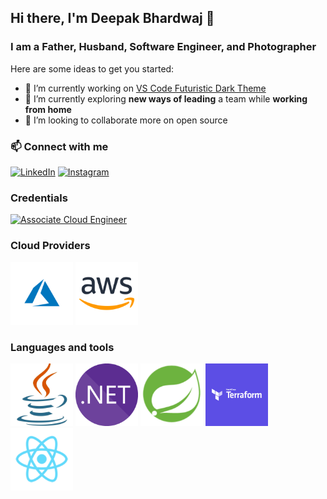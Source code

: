 ## Hi there, I'm Deepak Bhardwaj 👋

### I am a Father, Husband, Software Engineer, and Photographer

Here are some ideas to get you started:

- 🔭 I’m currently working on [VS Code Futuristic Dark Theme](https://github.com/deepak-bhardwaj-ps/VSCode-Theme-Futuristic)
- 🌱 I’m currently exploring **new ways of leading** a team while **working from home**
- 👯 I’m looking to collaborate more on open source

### 📫 Connect with me

[<img alt="LinkedIn" width="24px" src="https://simpleicons.org/icons/linkedin.svg" />](https://linkedin.com/in/deepdotnet)
[<img alt="Instagram" width="24px" src="https://simpleicons.org/icons/instagram.svg" />](https://instagram.com/deepdotnet)

### Credentials
[![Associate Cloud Engineer](https://api.accredible.com/v1/frontend/credential_website_embed_image/badge/18442462)](https://www.credential.net/0f944bcc-e7ba-479d-bfb9-2b61c7ce7a58)

### Cloud Providers

[<img src="https://raw.githubusercontent.com/github/explore/80688e429a7d4ef2fca1e82350fe8e3517d3494d/topics/azure/azure.png" alt="java logo" width="100" height="100">](https://azure.microsoft.com/) 
[<img src="https://raw.githubusercontent.com/github/explore/80688e429a7d4ef2fca1e82350fe8e3517d3494d/topics/aws/aws.png" alt="java logo" width="100" height="100">](https://aws.amazon.com/)

### Languages and tools

[<img src="https://raw.githubusercontent.com/github/explore/80688e429a7d4ef2fca1e82350fe8e3517d3494d/topics/java/java.png" alt="java logo" width="100" height="100">](https://github.com/topics/java)
[<img src="https://raw.githubusercontent.com/github/explore/80688e429a7d4ef2fca1e82350fe8e3517d3494d/topics/dotnet/dotnet.png" alt="java logo" width="100" height="100">](https://github.com/topics/dotnet)
[<img src="https://raw.githubusercontent.com/github/explore/80688e429a7d4ef2fca1e82350fe8e3517d3494d/topics/spring-boot/spring-boot.png" alt="java logo" width="100" height="100">](https://github.com/topics/spring-boot)
[<img src="https://raw.githubusercontent.com/github/explore/80688e429a7d4ef2fca1e82350fe8e3517d3494d/topics/terraform/terraform.png" alt="java logo" width="100" height="100">](https://github.com/topics/terraform)
[<img src="https://raw.githubusercontent.com/github/explore/80688e429a7d4ef2fca1e82350fe8e3517d3494d/topics/react/react.png" alt="java logo" width="100" height="100">](https://github.com/topics/react)
